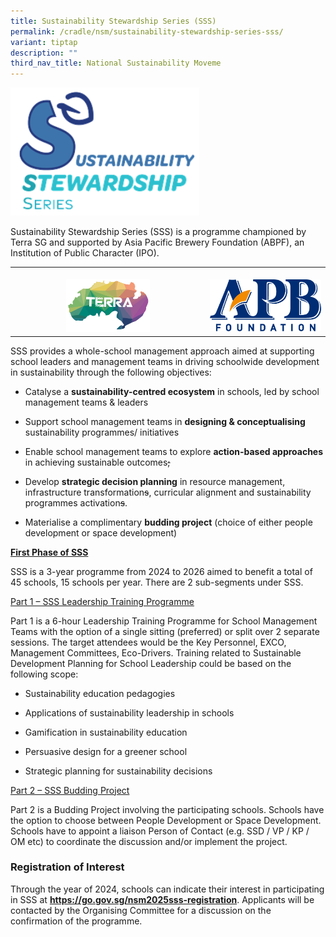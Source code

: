 ```yaml
---
title: Sustainability Stewardship Series (SSS)
permalink: /cradle/nsm/sustainability-stewardship-series-sss/
variant: tiptap
description: ""
third_nav_title: National Sustainability Moveme
---
```

<p></p>
<div class="isomer-image-wrapper">
<img style="width: 60%;" height="auto" width="100%" alt="" src="/images/Cradle/NSM/SSS_logo.png">
</div>
<p>Sustainability Stewardship Series (SSS) is a programme championed by Terra
SG and supported by Asia Pacific Brewery Foundation (ABPF), an Institution
of Public Character (IPO).</p>
<p></p>
<table style="minWidth: 50px">
<colgroup>
<col>
<col>
</colgroup>
<tbody>
<tr>
<th rowspan="1" colspan="1">
<p></p>
<div class="isomer-image-wrapper">
<img style="width: 45%;" height="auto" width="100%" alt="" src="/images/Cradle/NSM/Terra.png">
</div>
</th>
<th rowspan="1" colspan="1">
<p></p>
<div class="isomer-image-wrapper">
<img style="width: 100%;" height="auto" width="100%" alt="" src="/images/Cradle/NSM/APB_foundation_logo.png">
</div>
</th>
</tr>
</tbody>
</table>
<p></p>
<p>SSS provides a whole-school management approach aimed at supporting school
leaders and management teams in driving schoolwide development in sustainability
through the following objectives:</p>
<ul data-tight="true" class="tight">
<li>
<p>Catalyse a <strong>sustainability-centred ecosystem</strong> in schools,
led by school management teams &amp; leaders</p>
</li>
<li>
<p>Support school management teams in <strong>designing &amp; conceptualising</strong> sustainability
programmes/ initiatives</p>
</li>
<li>
<p>Enable school management teams to explore <strong>action-based approaches</strong> in
achieving sustainable outcomes<s>;</s>
</p>
</li>
<li>
<p>Develop <strong>strategic decision planning</strong> in resource management,
infrastructure transformation<s>s</s>, curricular alignment and sustainability
programmes activation<s>s</s>.</p>
</li>
<li>
<p>Materialise a complimentary <strong>budding project</strong> (choice of
either people development or space development)</p>
</li>
</ul>
<p></p>
<p><strong><u>First Phase of SSS</u></strong>
</p>
<p>SSS is a 3-year programme from 2024 to 2026 aimed to benefit a total of
45 schools, 15 schools per year. There are 2 sub-segments under SSS.</p>
<p></p>
<p><u>Part 1 – SSS Leadership Training Programme</u>
</p>
<p>Part 1 is a 6-hour Leadership Training Programme for School Management
Teams with the option of a single sitting (preferred) or split over 2 separate
sessions. The target attendees would be the Key Personnel, EXCO, Management
Committees, Eco-Drivers. Training related to Sustainable Development Planning
for School Leadership could be based on the following scope:</p>
<ul data-tight="true" class="tight">
<li>
<p>Sustainability education pedagogies</p>
</li>
<li>
<p>Applications of sustainability leadership in schools</p>
</li>
<li>
<p>Gamification in sustainability education</p>
</li>
<li>
<p>Persuasive design for a greener school</p>
</li>
<li>
<p>Strategic planning for sustainability decisions</p>
</li>
</ul>
<p></p>
<p><u>Part 2 – SSS Budding Project</u>
</p>
<p>Part 2 is a Budding Project involving the participating schools. Schools
have the option to choose between People Development or Space Development.
Schools have to appoint a liaison Person of Contact (e.g. SSD / VP / KP
/ OM etc) to coordinate the discussion and/or implement the project.</p>
<p></p>
<h3><strong>Registration of Interest</strong></h3>
<p>Through the year of 2024, schools can indicate their interest in participating
in SSS at <strong><a href="https://go.gov.sg/nsm2025sss-registration" rel="noopener noreferrer nofollow" target="_blank">https://go.gov.sg/nsm2025sss-registration</a></strong>.
Applicants will be contacted by the Organising Committee for a discussion
on the confirmation of the programme.</p>
<p></p>
<p></p>